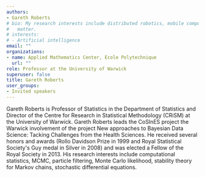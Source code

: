 ```yaml
---
authors:
- Gareth Roberts
# bio: My research interests include distributed robotics, mobile computing and programmable
#   matter.
# interests:
# - Artificial intelligence
email: ""
organizations:
- name: Applied Mathematics Center, Ecole Polytechnique
  url: ""
role: Professor at the University of Warwick
superuser: false
title: Gareth Roberts
user_groups:
- Invited speakers
---
```


 Gareth Roberts is Professor of Statistics in the Department of Statistics and Director of the Centre for Research in Statistical Methodology (CRiSM) at the University of Warwick. Gareth Roberts leads the CoSInES project the Warwick involvement of the project New approaches to Bayesian Data Science: Tacking Challenges from the Health Sciences.  He received several honors and awards (Rollo Davidson Prize in 1999 and Royal Statistical Society's Guy medal in Silver in 2008) and was elected a Fellow of the Royal Society in 2013. His research interests include computational statistics, MCMC, particle filtering, Monte Carlo likelihood, stability theory for Markov chains, stochastic differential equations.

